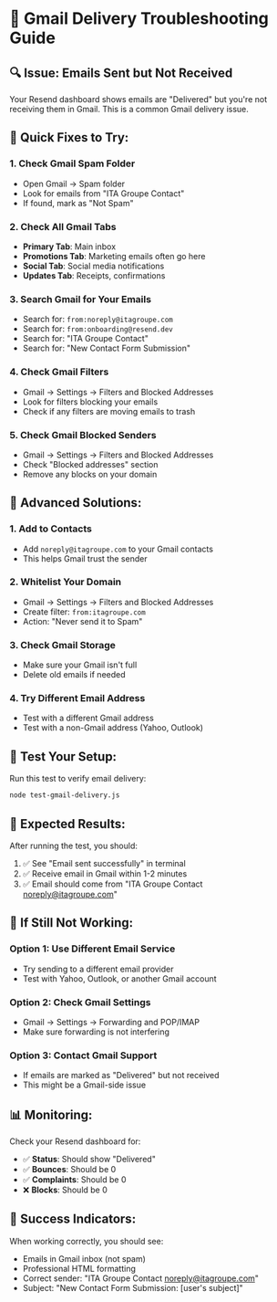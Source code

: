 # 📧 Gmail Delivery Troubleshooting Guide

## 🔍 **Issue: Emails Sent but Not Received**

Your Resend dashboard shows emails are "Delivered" but you're not receiving them in Gmail. This is a common Gmail delivery issue.

## 🚀 **Quick Fixes to Try:**

### **1. Check Gmail Spam Folder**
- Open Gmail → Spam folder
- Look for emails from "ITA Groupe Contact"
- If found, mark as "Not Spam"

### **2. Check All Gmail Tabs**
- **Primary Tab**: Main inbox
- **Promotions Tab**: Marketing emails often go here
- **Social Tab**: Social media notifications
- **Updates Tab**: Receipts, confirmations

### **3. Search Gmail for Your Emails**
- Search for: `from:noreply@itagroupe.com`
- Search for: `from:onboarding@resend.dev`
- Search for: "ITA Groupe Contact"
- Search for: "New Contact Form Submission"

### **4. Check Gmail Filters**
- Gmail → Settings → Filters and Blocked Addresses
- Look for filters blocking your emails
- Check if any filters are moving emails to trash

### **5. Check Gmail Blocked Senders**
- Gmail → Settings → Filters and Blocked Addresses
- Check "Blocked addresses" section
- Remove any blocks on your domain

## 🔧 **Advanced Solutions:**

### **1. Add to Contacts**
- Add `noreply@itagroupe.com` to your Gmail contacts
- This helps Gmail trust the sender

### **2. Whitelist Your Domain**
- Gmail → Settings → Filters and Blocked Addresses
- Create filter: `from:itagroupe.com`
- Action: "Never send it to Spam"

### **3. Check Gmail Storage**
- Make sure your Gmail isn't full
- Delete old emails if needed

### **4. Try Different Email Address**
- Test with a different Gmail address
- Test with a non-Gmail address (Yahoo, Outlook)

## 📧 **Test Your Setup:**

Run this test to verify email delivery:

```bash
node test-gmail-delivery.js
```

## 🎯 **Expected Results:**

After running the test, you should:
1. ✅ See "Email sent successfully" in terminal
2. ✅ Receive email in Gmail within 1-2 minutes
3. ✅ Email should come from "ITA Groupe Contact <noreply@itagroupe.com>"

## 🚨 **If Still Not Working:**

### **Option 1: Use Different Email Service**
- Try sending to a different email provider
- Test with Yahoo, Outlook, or another Gmail account

### **Option 2: Check Gmail Settings**
- Gmail → Settings → Forwarding and POP/IMAP
- Make sure forwarding is not interfering

### **Option 3: Contact Gmail Support**
- If emails are marked as "Delivered" but not received
- This might be a Gmail-side issue

## 📊 **Monitoring:**

Check your Resend dashboard for:
- ✅ **Status**: Should show "Delivered"
- ✅ **Bounces**: Should be 0
- ✅ **Complaints**: Should be 0
- ❌ **Blocks**: Should be 0

## 🎉 **Success Indicators:**

When working correctly, you should see:
- Emails in Gmail inbox (not spam)
- Professional HTML formatting
- Correct sender: "ITA Groupe Contact <noreply@itagroupe.com>"
- Subject: "New Contact Form Submission: [user's subject]"
